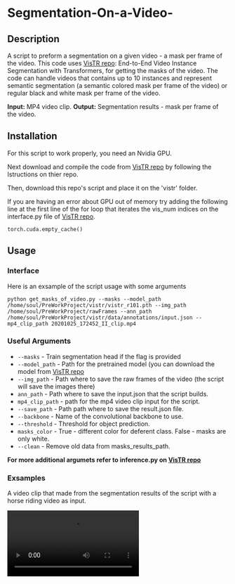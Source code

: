 # Segmentation-On-a-Video-
## Description
A script to preform a segmentation on a given video - a mask per frame of the video.
This code uses [VisTR repo](https://github.com/Epiphqny/VisTR): End-to-End Video Instance Segmentation with Transformers, for getting the masks of the video.
The code can handle videos that contains up to 10 instances and represent semantic segmentation (a semantic colored mask per frame of the video) or regular black and white mask per frame of the video.

**Input:** MP4 video clip.
**Output:** Segmentation results - mask per frame of the video.
 
## Installation
For this script to work properly, you need an Nvidia GPU. 

Next download and compile the code from [VisTR repo](https://github.com/Epiphqny/VisTR) by following the Istructions on thier repo.

Then, download this repo's script and place it on the 'vistr' folder.

If you are having an error about GPU out of memory try adding the following line at the first line of the for loop that iterates the vis_num indices on the interface.py file of [VisTR repo](https://github.com/Epiphqny/VisTR).
```
torch.cuda.empty_cache()
```
## Usage
### Interface
Here is an exsample of the script usage with some arguments
```
python get_masks_of_video.py --masks --model_path /home/soul/PreWorkProject/vistr/vistr_r101.pth --img_path /home/soul/PreWorkProject/rawFrames --ann_path /home/soul/PreWorkProject/vistr/data/annotations/input.json --mp4_clip_path 20201025_172452_II_clip.mp4
```
### Useful Arguments
* ```--masks``` - Train segmentation head if the flag is provided
* ```--model_path``` - Path for the pretrained model (you can download the model from [VisTR repo](https://github.com/Epiphqny/VisTR)
* ```--img_path``` - Path where to save the raw frames of the video (the script will save the images there)
* ```ann_path``` - Path where to save the input.json that the script builds.
* ```mp4_clip_path``` - path for the mp4 video clip input for the script.
* ```--save_path``` - Path path where to save the result.json file.
* ```--backbone``` - Name of the convolutional backbone to use.
* ```--threshold``` - Threshold for object prediction.
* ```masks_color``` - True - different color for deferent class. False - masks are only white.
* ```--clean``` - Remove old data from masks_results_path.

**For more additional argumets refer to inference.py on [VisTR repo](https://github.com/Epiphqny/VisTR)**

### Exsamples
A video clip that made from the segmentation results of the script with a horse riding video as input.

![](horseRiding.mp4)
